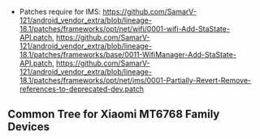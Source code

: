 
* Patches require for IMS: https://github.com/SamarV-121/android_vendor_extra/blob/lineage-18.1/patches/frameworks/opt/net/wifi/0001-wifi-Add-StaState-API.patch, https://github.com/SamarV-121/android_vendor_extra/blob/lineage-18.1/patches/frameworks/base/0011-WifiManager-Add-StaState-API.patch, https://github.com/SamarV-121/android_vendor_extra/blob/lineage-18.1/patches/frameworks/opt/net/ims/0001-Partially-Revert-Remove-references-to-deprecated-dev.patch

## Common Tree for Xiaomi MT6768 Family Devices
